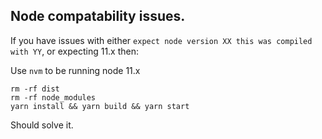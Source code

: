 ## Node compatability issues. 

If you have issues with either `expect node version XX this was compiled with YY`, or expecting 11.x then: 

Use `nvm` to be running node 11.x

```
rm -rf dist
rm -rf node_modules
yarn install && yarn build && yarn start
```

Should solve it. 


